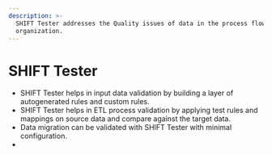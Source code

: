 ```yaml
---
description: >-
  SHIFT Tester addresses the Quality issues of data in the process flow of any
  organization.
---
```


# SHIFT Tester

* SHIFT Tester helps in input data validation by building a layer of autogenerated rules and custom rules.
* SHIFT Tester helps in ETL process validation by applying test rules and mappings on source data and compare against the target data.
* Data migration can be validated with SHIFT Tester with minimal configuration.
* 




